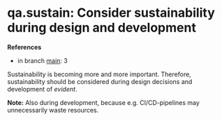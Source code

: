 # qa.sustain: Consider sustainability during design and development

**References**

- in branch [main](https://github.com/mhatzl/evident/tree/main): 3

Sustainability is becoming more and more important.
Therefore, sustainability should be considered during design decisions and development of *evident*.

**Note:** Also during development, because e.g. CI/CD-pipelines may unnecessarily waste resources.

